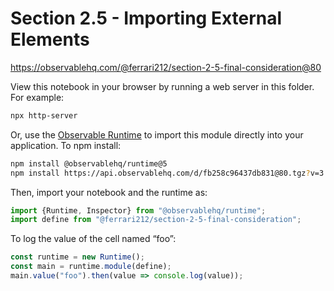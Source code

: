 # Section 2.5 - Importing External Elements

https://observablehq.com/@ferrari212/section-2-5-final-consideration@80

View this notebook in your browser by running a web server in this folder. For
example:

~~~sh
npx http-server
~~~

Or, use the [Observable Runtime](https://github.com/observablehq/runtime) to
import this module directly into your application. To npm install:

~~~sh
npm install @observablehq/runtime@5
npm install https://api.observablehq.com/d/fb258c96437db831@80.tgz?v=3
~~~

Then, import your notebook and the runtime as:

~~~js
import {Runtime, Inspector} from "@observablehq/runtime";
import define from "@ferrari212/section-2-5-final-consideration";
~~~

To log the value of the cell named “foo”:

~~~js
const runtime = new Runtime();
const main = runtime.module(define);
main.value("foo").then(value => console.log(value));
~~~
